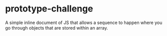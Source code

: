 # prototype-challenge
A simple inline document of JS that allows a sequence to happen where you go through objects that are stored within an array.
